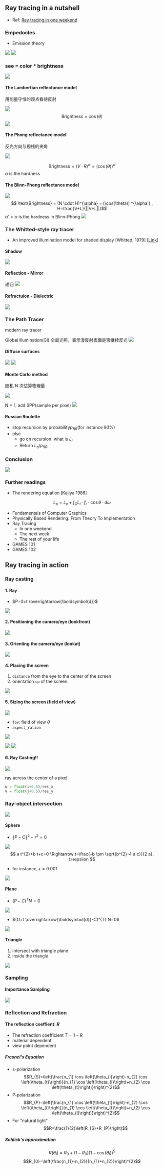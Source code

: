 
## Ray tracing in a nutshell
- Ref: [Ray tracing in one weekend](https://raytracing.github.io/books/RayTracingInOneWeekend.html)

### Empedocles
- Emission theory

![](imgs/2022-02-16-16-51-52.png)
![](imgs/2022-02-16-16-52-21.png)

### see = color * brightness
![](imgs/2022-02-16-16-56-35.png)

#### The Lambertian reflectance model
用能量守恒的观点看待反射

![](imgs/2022-02-16-16-57-48.png)
$$ \text{Brightness} = \cos(\theta) $$
![](imgs/2022-02-16-16-58-27.png)

#### The Phong reflectance model
反光方向与视线的夹角

![](imgs/2022-02-16-19-32-15.png)

$$ \text{Brightness} = (V \cdot R)^{\alpha} = (\cos(\theta)) ^{\alpha} $$
$\alpha$ is the hardness

#### The Blinn-Phong reflectance model
![](imgs/2022-02-16-19-36-42.png)
$$ \text{Brightness} = (N \cdot H)^{\alpha} = (\cos(\theta)) ^{\alpha'} , H=\frac{V+L}{||V+L||}$$
$\alpha' < \alpha$ is the hardness in Blinn-Phong
![](imgs/2022-02-16-19-37-34.png)

### The Whitted-style ray tracer
- An improved illumination model for shaded display [Whitted, 1979] [[Link]()]

#### Shadow
![](imgs/2022-02-16-19-40-34.png)
#### Reflection - Mirror
递归
![](imgs/2022-02-16-20-38-09.png)
#### Refractuion - Dielectric
![](imgs/2022-02-16-20-38-54.png)

### The Path Tracer
modern ray tracer

Global illumination(GI) 全局光照，表示漫反射表面是否继续反光
![](imgs/2022-02-16-20-43-35.png)
#### Diffuse surfaces

![](imgs/2022-02-16-20-44-15.png)
![](imgs/2022-02-16-20-45-05.png)

#### Monte Carlo method
随机 N 次估算物理量

![](imgs/2022-02-16-20-48-43.png)

N = 1, add SPP(sample per pixel)
![](imgs/2022-02-16-21-03-52.png)
#### Russian Roulette
- stop recursion by probability$p_{RR}$(for instance 90%)
- else
  - go on recursion: what is $L_i$
  - Return $L_o/p_{RR}$

### Conclusion
![](imgs/2022-02-16-21-24-26.png)

### Further readings
- The rendering equation [Kajiya 1986]

$$ L_{o}=L_{e}+\int_{\Omega} L_{i} \cdot f_{r} \cdot \cos \theta \cdot d \omega $$

- Fundamentals of Computer Graphics
- Physically Based Rendering: From Theory To Implementation
- Ray Tracing
  - In one weekend
  - The next week
  - The rest of your life
- GAMES 101
- GAMES 102


## Ray tracing in action

### Ray casting
#### 1. Ray
- $P=0+t \overrightarrow{\boldsymbol{d}}$

![](imgs/2022-02-16-22-21-55.png)
#### 2. Positioning the camera/eye (lookfrom)
![](imgs/2022-02-16-22-23-09.png)
#### 3. Orienting the camera/eye (lookat)
![](imgs/2022-02-16-22-23-40.png)
#### 4. Placing the screen
1. `distance` from the eye to the center of the screen
2. orientation `up` of the screen

![](imgs/2022-02-16-22-24-33.png)
#### 5. Sizing the screen (field of view)
![](imgs/2022-02-16-22-26-17.png)
- `fov`: field of view $\theta$
- `aspect_ration`

![](imgs/2022-02-16-22-27-09.png)

![](imgs/2022-02-16-22-27-55.png)
![](imgs/2022-02-16-22-28-19.png)
#### 6. Ray Casting!!

![](imgs/2022-02-16-22-28-55.png)

ray across the center of a pixel
``` Python
u = float(i+0.5)/res_x
v = float(j+0.5)/res_y
```
### Ray-object intersection
![](imgs/2022-02-16-22-14-04.png)
#### Sphere
- $\|P-C\|^{2}-r^{2}=0$

![](imgs/2022-02-16-22-15-44.png)
  $$ a t^{2}+b t+c=0 \Rightarrow t=\frac{-b \pm \sqrt{b^{2}-4 a c}}{2 a}, t>\epsilon $$
- for instance, $\epsilon = 0.001$

![](imgs/2022-02-16-22-16-12.png)

#### Plane
- $(P-C)^{T} N=0$

![](imgs/2022-02-16-22-18-10.png)

- $(O+t \overrightarrow{\boldsymbol{d}}-C)^{T} N=0$

![](imgs/2022-02-16-22-19-08.png)

#### Triangle
1. intersect with triangle plane
2. inside the triangle

![](imgs/2022-02-16-22-20-12.png)

### Sampling
#### Importance Sampling
![](imgs/2022-02-17-10-14-42.png)

### Reflection and Refraction

#### The reflection coeffient: $R$
- The refraction coefficient $T = 1- R$
- material dependent
- view point dependent

##### Fresnel's Equation
- s-polarization 
  $$R_{S}=\left(\frac{n_{1} \cos \left(\theta_{i}\right)-n_{2} \cos \left(\theta_{t}\right)}{n_{1} \cos \left(\theta_{i}\right)+n_{2} \cos \left(\theta_{t}\right)}\right)^{2}$$
- P-polarization 
  $$R_{P}=\left(\frac{n_{1} \cos \left(\theta_{t}\right)-n_{2} \cos \left(\theta_{i}\right)}{n_{1} \cos \left(\theta_{t}\right)+n_{2} \cos \left(\theta_{i}\right)}\right)^{2}$$
- For "natural light" 
  $$R=\frac{1}{2}\left(R_{S}+R_{P}\right)$$

##### Schlick's approximation
$$R\left(\theta_{i}\right)=R_{0}+\left(1-R_{0}\right)\left(1-\cos \left(\theta_{i}\right)\right)^{5}$$
$$R_{0}=\left(\frac{n_{1}-n_{2}}{n_{1}+n_{2}}\right)^{2}$$

